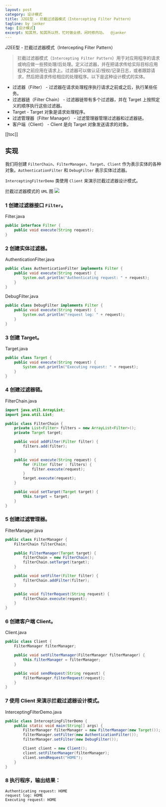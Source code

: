 ```yaml
---
layout: post
category: 设计模式
title: J2EE型 - 拦截过滤器模式（Intercepting Filter Pattern）
tagline: by janker
tag: [设计模式]
excerpt: 知其然，知其所以然，忙时做业绩，闲时修内功。  @janker
---
```

J2EE型 - 拦截过滤器模式（Intercepting Filter Pattern）
> 拦截过滤器模式（`Intercepting Filter Pattern`）用于对应用程序的请求或响应做一些预处理/后处理。定义过滤器，并在把请求传给实际目标应用程序之前应用在请求上。过滤器可以做认证/授权/记录日志，或者跟踪请求，然后把请求传给相应的处理程序。以下是这种设计模式的实体。

- 过滤器（Filter） - 过滤器在请求处理程序执行请求之前或之后，执行某些任务。
- 过滤器链（Filter Chain） - 过滤器链带有多个过滤器，并在 Target 上按照定义的顺序执行这些过滤器。
- Target - Target 对象是请求处理程序。
- 过滤管理器（Filter Manager） - 过滤管理器管理过滤器和过滤器链。
- 客户端（Client） - Client 是向 Target 对象发送请求的对象。

[[toc]]
## 实现


我们将创建 `FilterChain`、`FilterManager`、`Target`、`Client` 作为表示实体的各种对象。`AuthenticationFilter` 和 `DebugFilter` 表示实体过滤器。

`InterceptingFilterDemo` 类使用 `Client` 来演示拦截过滤器设计模式。

拦截过滤器模式的 `UML` 图
![](https://cdn.jsdelivr.net/gh/janker0718/image_store@master/img/20220404001303.png)
### 1 创建过滤器接口 `Filter`。
Filter.java
```java
public interface Filter {
    public void execute(String request);
}
```
### 2 创建实体过滤器。

AuthenticationFilter.java
```java
public class AuthenticationFilter implements Filter {
    public void execute(String request) {
        System.out.println("Authenticating request: " + request);
    }
}
```
DebugFilter.java
```java
public class DebugFilter implements Filter {
    public void execute(String request) {
        System.out.println("request log: " + request);
    }
}
``` 
### 3 创建 Target。

Target.java
```java
public class Target {
    public void execute(String request) {
        System.out.println("Executing request: " + request);
    }
}
```
### 4 创建过滤器链。

FilterChain.java
```java
import java.util.ArrayList;
import java.util.List;

public class FilterChain {
    private List<Filter> filters = new ArrayList<Filter>();
    private Target target;

    public void addFilter(Filter filter) {
        filters.add(filter);
    }

    public void execute(String request) {
        for (Filter filter : filters) {
            filter.execute(request);
        }
        target.execute(request);
    }

    public void setTarget(Target target) {
        this.target = target;
    }
}
```
### 5 创建过滤管理器。

FilterManager.java
```java
public class FilterManager {
    FilterChain filterChain;

    public FilterManager(Target target) {
        filterChain = new FilterChain();
        filterChain.setTarget(target);
    }

    public void setFilter(Filter filter) {
        filterChain.addFilter(filter);
    }

    public void filterRequest(String request) {
        filterChain.execute(request);
    }
}
```
### 6 创建客户端 Client。

Client.java
```java
public class Client {
    FilterManager filterManager;

    public void setFilterManager(FilterManager filterManager) {
        this.filterManager = filterManager;
    }

    public void sendRequest(String request) {
        filterManager.filterRequest(request);
    }
}
```
### 7 使用 Client 来演示拦截过滤器设计模式。

InterceptingFilterDemo.java
```java
public class InterceptingFilterDemo {
    public static void main(String[] args) {
        FilterManager filterManager = new FilterManager(new Target());
        filterManager.setFilter(new AuthenticationFilter());
        filterManager.setFilter(new DebugFilter());

        Client client = new Client();
        client.setFilterManager(filterManager);
        client.sendRequest("HOME");
    }
}
```
### 8 执行程序，输出结果：

```shell
Authenticating request: HOME
request log: HOME
Executing request: HOME
```